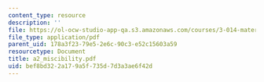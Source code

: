 ```yaml
---
content_type: resource
description: ''
file: https://ol-ocw-studio-app-qa.s3.amazonaws.com/courses/3-014-materials-laboratory-fall-2006/bef8bd322a179a5f735d7d3a3ae6f42d_a2_miscibility.pdf
file_type: application/pdf
parent_uid: 178a3f23-79e5-2e6c-90c3-e52c15603a59
resourcetype: Document
title: a2_miscibility.pdf
uid: bef8bd32-2a17-9a5f-735d-7d3a3ae6f42d
---
```

